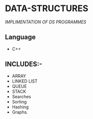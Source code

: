 # DATA-STRUCTURES

_IMPLIMENTATION OF DS PROGRAMMES_
## Language

- C++

## INCLUDES:-

  - ARRAY
  - LINKED LIST
  - QUEUE
  - STACK
  - Searches
  - Sorting
  - Hashing
  - Graphs.
  
